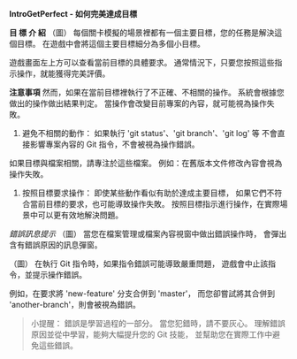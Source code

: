 **IntroGetPerfect - 如何完美達成目標**

**目 標 介 紹**
（圖）
每個關卡模擬的場景裡都有一個主要目標，您的任務是解決這個目標。
在遊戲中會將這個主要目標細分為多個小目標。

遊戲畫面左上方可以查看當前目標的具體要求。
通常情況下，只要您按照這些指示操作，就能獲得完美評價。


**注意事項**
然而，如果在當前目標裡執行了不正確、不相關的操作。
系統會根據您做出的操作做出結果判定。
當操作會改變目前專案的內容，就可能視為操作失敗。

1. 避免不相關的動作：
如果執行 'git status'、'git branch'、'git log' 等
不會直接影響專案內容的 Git 指令，不會被視為操作錯誤。

如果目標與檔案相關，請專注於這些檔案。
例如：在舊版本文件修改內容會視為操作失敗。

1. 按照目標要求操作：
即使某些動作看似有助於達成主要目標，
如果它們不符合當前目標的要求，也可能導致操作失敗。
按照目標指示進行操作，在實際場景中可以更有效地解決問題。

*錯誤訊息提示*
（圖）
當您在檔案管理或檔案內容視窗中做出錯誤操作時，
會彈出含有錯誤原因的訊息彈窗。

（圖）
在執行 Git 指令時，如果指令錯誤可能導致嚴重問題，
遊戲會中止該指令，並提示操作錯誤。

例如，在要求將 'new-feature' 分支合併到 'master'，
而您卻嘗試將其合併到 'another-branch'，則會被視為錯誤。

>小提醒：
錯誤是學習過程的一部分。
當您犯錯時，請不要灰心。
理解錯誤原因並從中學習，能夠大幅提升您的 Git 技能，
並幫助您在實際工作中避免這些錯誤。